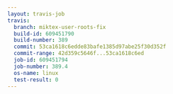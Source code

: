 ```yaml
---
layout: travis-job
travis:
  branch: miktex-user-roots-fix
  build-id: 609451790
  build-number: 389
  commit: 53ca1618c6edde83bafe1385d97abe25f30d352f
  commit-range: 42d359c5646f...53ca1618c6ed
  job-id: 609451794
  job-number: 389.4
  os-name: linux
  test-result: 0
---
```

